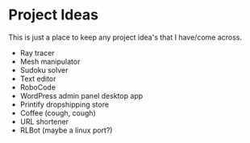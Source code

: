 # Project Ideas
This is just a place to keep any project idea's that I have/come across.

* Ray tracer
* Mesh manipulator
* Sudoku solver
* Text editor
* RoboCode
* WordPress admin panel desktop app
* Printify dropshipping store
* Coffee (cough, cough)
* URL shortener
* RLBot (maybe a linux port?)
